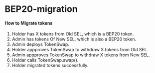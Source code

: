 # BEP20-migration

#### How to Migrate tokens

1. Holder has X tokens from Old SEL, which is a BEP20 token.
2. Admin has tokens Of New SEL, which is also a BEP20 token.
4. Admin deploys TokenSwap.
5. Holder appproves TokenSwap to withdraw X tokens from Old SEL.
6. Admin appproves TokenSwap to withdraw X tokens from New SEL.
7. Holder calls TokenSwap.swap().
8. Holder migrated tokens successfully.